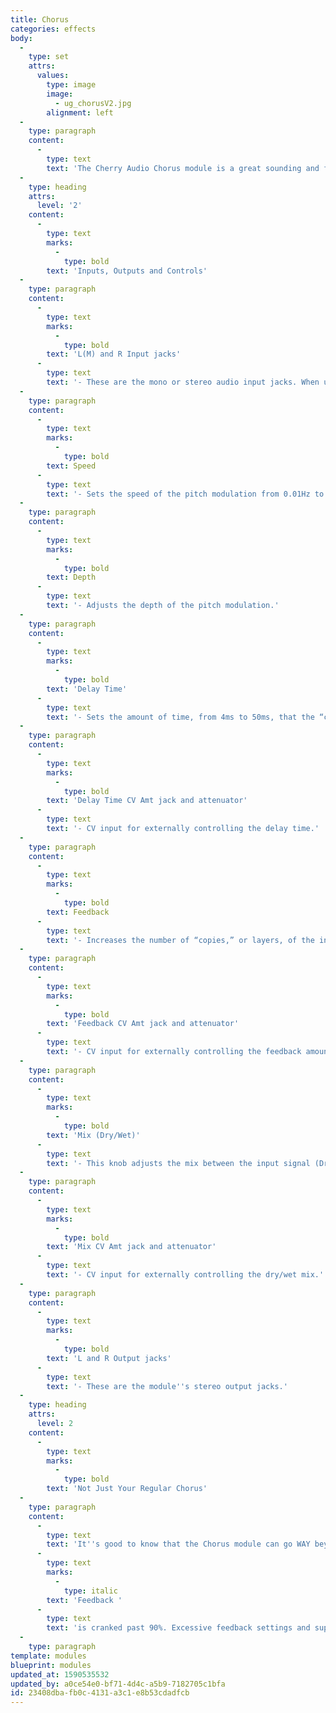 ```yaml
---
title: Chorus
categories: effects
body:
  -
    type: set
    attrs:
      values:
        type: image
        image:
          - ug_chorusV2.jpg
        alignment: left
  -
    type: paragraph
    content:
      -
        type: text
        text: 'The Cherry Audio Chorus module is a great sounding and flexible stereo chorus effect featuring CV control of delay time, feedback level, and wet/dry mix. Chorus is created by mixing an audio signal with one or more slightly delayed and pitch-modulated “copies” of itself and is often used to make a sound seem bigger, richer, and wider.'
  -
    type: heading
    attrs:
      level: '2'
    content:
      -
        type: text
        marks:
          -
            type: bold
        text: 'Inputs, Outputs and Controls'
  -
    type: paragraph
    content:
      -
        type: text
        marks:
          -
            type: bold
        text: 'L(M) and R Input jacks'
      -
        type: text
        text: '- These are the mono or stereo audio input jacks. When using a mono input signal, patching it to the L(Mono) jack will feed the signal to both sides of the stereo effect.'
  -
    type: paragraph
    content:
      -
        type: text
        marks:
          -
            type: bold
        text: Speed
      -
        type: text
        text: '- Sets the speed of the pitch modulation from 0.01Hz to 8.0Hz.'
  -
    type: paragraph
    content:
      -
        type: text
        marks:
          -
            type: bold
        text: Depth
      -
        type: text
        text: '- Adjusts the depth of the pitch modulation.'
  -
    type: paragraph
    content:
      -
        type: text
        marks:
          -
            type: bold
        text: 'Delay Time'
      -
        type: text
        text: '- Sets the amount of time, from 4ms to 50ms, that the “copies” are delayed.'
  -
    type: paragraph
    content:
      -
        type: text
        marks:
          -
            type: bold
        text: 'Delay Time CV Amt jack and attenuator'
      -
        type: text
        text: '- CV input for externally controlling the delay time.'
  -
    type: paragraph
    content:
      -
        type: text
        marks:
          -
            type: bold
        text: Feedback
      -
        type: text
        text: '- Increases the number of “copies,” or layers, of the input signal by “feeding” the effected signal “back” to the effect input. This is the same principle as a delay pedal with repeating echoes only with shorter delay times.'
  -
    type: paragraph
    content:
      -
        type: text
        marks:
          -
            type: bold
        text: 'Feedback CV Amt jack and attenuator'
      -
        type: text
        text: '- CV input for externally controlling the feedback amount.'
  -
    type: paragraph
    content:
      -
        type: text
        marks:
          -
            type: bold
        text: 'Mix (Dry/Wet)'
      -
        type: text
        text: '- This knob adjusts the mix between the input signal (Dry) and the effected signal (Wet) that will be sent to the outputs.'
  -
    type: paragraph
    content:
      -
        type: text
        marks:
          -
            type: bold
        text: 'Mix CV Amt jack and attenuator'
      -
        type: text
        text: '- CV input for externally controlling the dry/wet mix.'
  -
    type: paragraph
    content:
      -
        type: text
        marks:
          -
            type: bold
        text: 'L and R Output jacks'
      -
        type: text
        text: '- These are the module''s stereo output jacks.'
  -
    type: heading
    attrs:
      level: 2
    content:
      -
        type: text
        marks:
          -
            type: bold
        text: 'Not Just Your Regular Chorus'
  -
    type: paragraph
    content:
      -
        type: text
        text: 'It''s good to know that the Chorus module can go WAY beyond typical pedestrian chorus duties, particularly when the '
      -
        type: text
        marks:
          -
            type: italic
        text: 'Feedback '
      -
        type: text
        text: 'is cranked past 90%. Excessive feedback settings and super slow mod speeds result in all manner of comb-filtered "robot" sounds that are particularly effective on drums. '
  -
    type: paragraph
template: modules
blueprint: modules
updated_at: 1590535532
updated_by: a0ce54e0-bf71-4d4c-a5b9-7182705c1bfa
id: 23408dba-fb0c-4131-a3c1-e8b53cdadfcb
---
```

